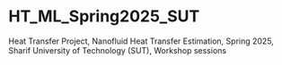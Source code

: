 # HT_ML_Spring2025_SUT
Heat Transfer Project, Nanofluid Heat Transfer Estimation, Spring 2025, Sharif University of Technology (SUT), Workshop sessions
